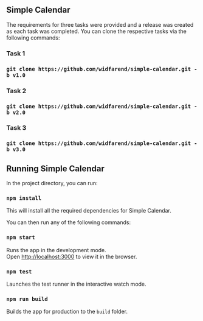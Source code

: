 ## Simple Calendar

The requirements for three tasks were provided and a release was created as each task was completed. You can clone the respective tasks via the following commands:

### Task 1
### `git clone https://github.com/widfarend/simple-calendar.git -b v1.0`

### Task 2
### `git clone https://github.com/widfarend/simple-calendar.git -b v2.0`

### Task 3
### `git clone https://github.com/widfarend/simple-calendar.git -b v3.0`

## Running Simple Calendar

In the project directory, you can run:

### `npm install`

This will install all the required dependencies for Simple Calendar. 

You can then run any of the following commands:

### `npm start`

Runs the app in the development mode.<br>
Open [http://localhost:3000](http://localhost:3000) to view it in the browser.

### `npm test`

Launches the test runner in the interactive watch mode.<br>

### `npm run build`

Builds the app for production to the `build` folder.
